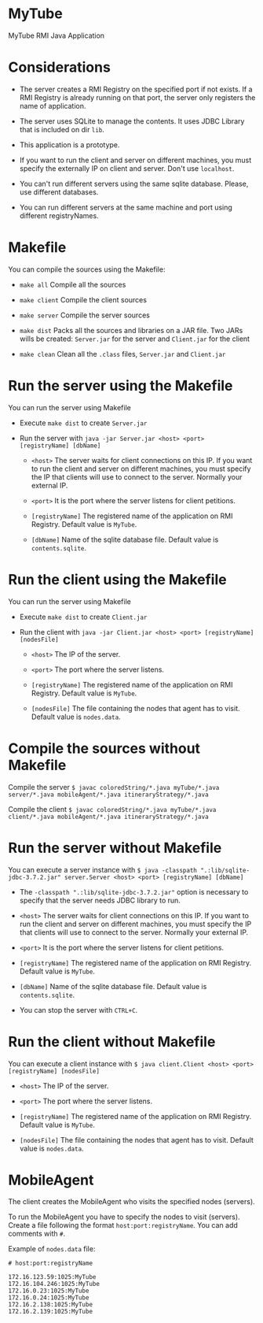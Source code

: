 # MyTube
MyTube RMI Java Application

# Considerations

- The server creates a RMI Registry on the specified port if not exists. If a RMI Registry is already running on that port, the server only registers the name of application.

- The server uses SQLite to manage the contents. It uses JDBC Library that is included on dir `lib`.

- This application is a prototype.

- If you want to run the client and server on different machines, you must specify the externally IP on client and server. Don't use `localhost`.

- You can't run different servers using the same sqlite database. Please, use different databases.

- You can run different servers at the same machine and port using different registryNames.

# Makefile

You can compile the sources using the Makefile:

- `make all` Compile all the sources

- `make client` Compile the client sources

- `make server` Compile the server sources

- `make dist` Packs all the sources and libraries on a JAR file. Two JARs wills be created: `Server.jar` for the server and `Client.jar` for the client

- `make clean` Clean all the `.class` files, `Server.jar` and `Client.jar`

# Run the server using the Makefile

You can run the server using Makefile

- Execute `make dist` to create `Server.jar`

- Run the server with `java -jar Server.jar <host> <port> [registryName] [dbName]`

    - `<host>` The server waits for client connections on this IP. If you want to run the client and server on different machines, you must specify the IP that clients will use to connect to the server. Normally your external IP.

    - `<port>` It is the port where the server listens for client petitions.

    - `[registryName]` The registered name of the application on RMI Registry. Default value is `MyTube`.

    - `[dbName]` Name of the sqlite database file. Default value is `contents.sqlite`.

# Run the client using the Makefile

You can run the server using Makefile

- Execute `make dist` to create `Client.jar`

- Run the client with `java -jar Client.jar <host> <port> [registryName] [nodesFile]`

    - `<host>` The IP of the server.

    - `<port>` The port where the server listens.

    - `[registryName]` The registered name of the application on RMI Registry. Default value is `MyTube`.

    - `[nodesFile]` The file containing the nodes that agent has to visit. Default value is `nodes.data`.

# Compile the sources without Makefile

Compile the server `$ javac coloredString/*.java myTube/*.java server/*.java mobileAgent/*.java itineraryStrategy/*.java`

Compile the client `$ javac coloredString/*.java myTube/*.java client/*.java mobileAgent/*.java itineraryStrategy/*.java`

# Run the server without Makefile

You can execute a server instance with `$ java -classpath ".:lib/sqlite-jdbc-3.7.2.jar" server.Server <host> <port> [registryName] [dbName]`

- The `-classpath ".:lib/sqlite-jdbc-3.7.2.jar"` option is necessary to specify that the server needs JDBC library to run.

- `<host>` The server waits for client connections on this IP. If you want to run the client and server on different machines, you must specify the IP that clients will use to connect to the server. Normally your external IP.

- `<port>` It is the port where the server listens for client petitions.

- `[registryName]` The registered name of the application on RMI Registry. Default value is `MyTube`.

- `[dbName]` Name of the sqlite database file. Default value is `contents.sqlite`.

- You can stop the server with `CTRL+C`.

# Run the client without Makefile

You can execute a client instance with `$ java client.Client <host> <port> [registryName] [nodesFile]`

- `<host>` The IP of the server.

- `<port>` The port where the server listens.

- `[registryName]` The registered name of the application on RMI Registry. Default value is `MyTube`.

- `[nodesFile]` The file containing the nodes that agent has to visit. Default value is `nodes.data`.

# MobileAgent

The client creates the MobileAgent who visits the specified nodes (servers).

To run the MobileAgent you have to specify the nodes to visit (servers). Create a file following the format `host:port:registryName`. You can add comments with `#`.

Example of `nodes.data` file:
```
# host:port:registryName

172.16.123.59:1025:MyTube
172.16.104.246:1025:MyTube
172.16.0.23:1025:MyTube
172.16.0.24:1025:MyTube
172.16.2.138:1025:MyTube
172.16.2.139:1025:MyTube
```
